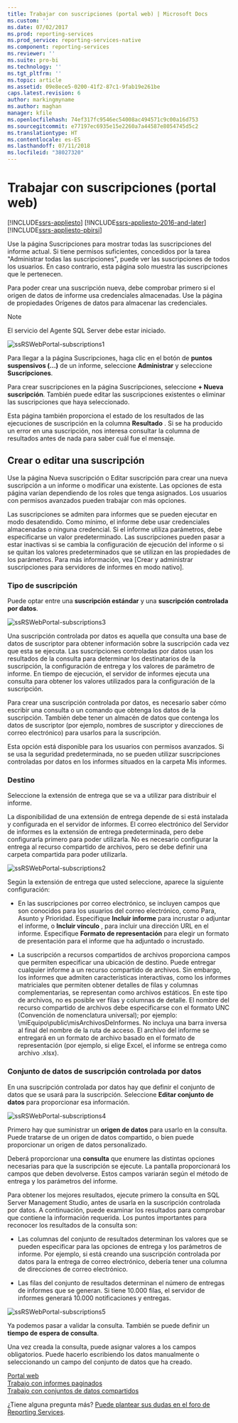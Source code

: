 ```yaml
---
title: Trabajar con suscripciones (portal web) | Microsoft Docs
ms.custom: ''
ms.date: 07/02/2017
ms.prod: reporting-services
ms.prod_service: reporting-services-native
ms.component: reporting-services
ms.reviewer: ''
ms.suite: pro-bi
ms.technology: ''
ms.tgt_pltfrm: ''
ms.topic: article
ms.assetid: 09e8ece5-0200-41f2-87c1-9fab19e261be
caps.latest.revision: 6
author: markingmyname
ms.author: maghan
manager: kfile
ms.openlocfilehash: 74ef317fc9546ec54008ac494571c9c00a16d753
ms.sourcegitcommit: e77197ec6935e15e2260a7a44587e8054745d5c2
ms.translationtype: HT
ms.contentlocale: es-ES
ms.lasthandoff: 07/11/2018
ms.locfileid: "38027320"
---
```

# <a name="working-with-subscriptions-web-portal"></a>Trabajar con suscripciones (portal web)

[!INCLUDE[ssrs-appliesto](../includes/ssrs-appliesto.md)] [!INCLUDE[ssrs-appliesto-2016-and-later](../includes/ssrs-appliesto-2016-and-later.md)] [!INCLUDE[ssrs-appliesto-pbirsi](../includes/ssrs-appliesto-pbirs.md)]

Use la página Suscripciones para mostrar todas las suscripciones del informe actual. Si tiene permisos suficientes, concedidos por la tarea "Administrar todas las suscripciones", puede ver las suscripciones de todos los usuarios. En caso contrario, esta página solo muestra las suscripciones que le pertenecen.  
  
Para poder crear una suscripción nueva, debe comprobar primero si el origen de datos de informe usa credenciales almacenadas. Use la página de propiedades Orígenes de datos para almacenar las credenciales.  
  
> [!NOTE]
> El servicio del Agente SQL Server debe estar iniciado.   
  
![ssRSWebPortal-subscriptions1](../reporting-services/media/ssrswebportal-subscriptions1.png)  
   
Para llegar a la página Suscripciones, haga clic en el botón de **puntos suspensivos (...)** de un informe, seleccione **Administrar** y seleccione **Suscripciones**.  
  
Para crear suscripciones en la página Suscripciones, seleccione **+ Nueva suscripción**. También puede editar las suscripciones existentes o eliminar las suscripciones que haya seleccionado.  
  
Esta página también proporciona el estado de los resultados de las ejecuciones de suscripción en la columna **Resultado** . Si se ha producido un error en una suscripción, nos interesa consultar la columna de resultados antes de nada para saber cuál fue el mensaje.  
  
## <a name="creating-or-editing-a-subscription"></a>Crear o editar una suscripción  
Use la página Nueva suscripción o Editar suscripción para crear una nueva suscripción a un informe o modificar una existente. Las opciones de esta página varían dependiendo de los roles que tenga asignados. Los usuarios con permisos avanzados pueden trabajar con más opciones.  
  
Las suscripciones se admiten para informes que se pueden ejecutar en modo desatendido. Como mínimo, el informe debe usar credenciales almacenadas o ninguna credencial. Si el informe utiliza parámetros, debe especificarse un valor predeterminado. Las suscripciones pueden pasar a estar inactivas si se cambia la configuración de ejecución del informe o si se quitan los valores predeterminados que se utilizan en las propiedades de los parámetros. Para más información, vea [Crear y administrar suscripciones para servidores de informes en modo nativo].  
  
### <a name="type-of-subscription"></a>Tipo de suscripción  
Puede optar entre una **suscripción estándar** y una **suscripción controlada por datos**.  
  
![ssRSWebPortal-subscriptions3](../reporting-services/media/ssrswebportal-subscriptions3.png)  
   
Una suscripción controlada por datos es aquella que consulta una base de datos de suscriptor para obtener información sobre la suscripción cada vez que esta se ejecuta. Las suscripciones controladas por datos usan los resultados de la consulta para determinar los destinatarios de la suscripción, la configuración de entrega y los valores de parámetro de informe. En tiempo de ejecución, el servidor de informes ejecuta una consulta para obtener los valores utilizados para la configuración de la suscripción.   
  
Para crear una suscripción controlada por datos, es necesario saber cómo escribir una consulta o un comando que obtenga los datos de la suscripción. También debe tener un almacén de datos que contenga los datos de suscriptor (por ejemplo, nombres de suscriptor y direcciones de correo electrónico) para usarlos para la suscripción.  
  
Esta opción está disponible para los usuarios con permisos avanzados. Si se usa la seguridad predeterminada, no se pueden utilizar suscripciones controladas por datos en los informes situados en la carpeta Mis informes.  
  
### <a name="destination"></a>Destino  
Seleccione la extensión de entrega que se va a utilizar para distribuir el informe.   
  
La disponibilidad de una extensión de entrega depende de si está instalada y configurada en el servidor de informes. El correo electrónico del Servidor de informes es la extensión de entrega predeterminada, pero debe configurarla primero para poder utilizarla. No es necesario configurar la entrega al recurso compartido de archivos, pero se debe definir una carpeta compartida para poder utilizarla.  
  
![ssRSWebPortal-subscriptions2](../reporting-services/media/ssrswebportal-subscriptions2.png)  
  
Según la extensión de entrega que usted seleccione, aparece la siguiente configuración:  
  
-   En las suscripciones por correo electrónico, se incluyen campos que son conocidos para los usuarios del correo electrónico, como Para, Asunto y Prioridad. Especifique **Incluir informe** para incrustar o adjuntar el informe, o **Incluir vínculo** , para incluir una dirección URL en el informe. Especifique **Formato de representación** para elegir un formato de presentación para el informe que ha adjuntado o incrustado.  
  
-   La suscripción a recursos compartidos de archivos proporciona campos que permiten especificar una ubicación de destino. Puede entregar cualquier informe a un recurso compartido de archivos. Sin embargo, los informes que admiten características interactivas, como los informes matriciales que permiten obtener detalles de filas y columnas complementarias, se representan como archivos estáticos. En este tipo de archivos, no es posible ver filas y columnas de detalle. El nombre del recurso compartido de archivos debe especificarse con el formato UNC (Convención de nomenclatura universal); por ejemplo: \miEquipo\public\misArchivosDeInformes. No incluya una barra inversa al final del nombre de la ruta de acceso. El archivo del informe se entregará en un formato de archivo basado en el formato de representación (por ejemplo, si elige Excel, el informe se entrega como archivo .xlsx).  
  
### <a name="data-driven-subscription-dataset"></a>Conjunto de datos de suscripción controlada por datos  
En una suscripción controlada por datos hay que definir el conjunto de datos que se usará para la suscripción. Seleccione **Editar conjunto de datos** para proporcionar esa información.  
  
![ssRSWebPortal-subscriptions4](../reporting-services/media/ssrswebportal-subscriptions4.png)  
  
Primero hay que suministrar un **origen de datos** para usarlo en la consulta. Puede tratarse de un origen de datos compartido, o bien puede proporcionar un origen de datos personalizado.  
  
Deberá proporcionar una **consulta** que enumere las distintas opciones necesarias para que la suscripción se ejecute. La pantalla proporcionará los campos que deben devolverse. Estos campos variarán según el método de entrega y los parámetros del informe.  
  
Para obtener los mejores resultados, ejecute primero la consulta en SQL Server Management Studio, antes de usarla en la suscripción controlada por datos. A continuación, puede examinar los resultados para comprobar que contiene la información requerida. Los puntos importantes para reconocer los resultados de la consulta son:  
  
-   Las columnas del conjunto de resultados determinan los valores que se pueden especificar para las opciones de entrega y los parámetros de informe. Por ejemplo, si está creando una suscripción controlada por datos para la entrega de correo electrónico, debería tener una columna de direcciones de correo electrónico.  
  
-   Las filas del conjunto de resultados determinan el número de entregas de informes que se generan. Si tiene 10.000 filas, el servidor de informes generará 10.000 notificaciones y entregas.  
  
![ssRSWebPortal-subscriptions5](../reporting-services/media/ssrswebportal-subscriptions5.png)  
  
Ya podemos pasar a validar la consulta. También se puede definir un **tiempo de espera de consulta**.  
  
Una vez creada la consulta, puede asignar valores a los campos obligatorios. Puede hacerlo escribiendo los datos manualmente o seleccionando un campo del conjunto de datos que ha creado.

[Portal web](../reporting-services/web-portal-ssrs-native-mode.md)  
[Trabajo con informes paginados](working-with-paginated-reports-web-portal.md)  
[Trabajo con conjuntos de datos compartidos](../reporting-services/work-with-shared-datasets-web-portal.md)

¿Tiene alguna pregunta más? [Puede plantear sus dudas en el foro de Reporting Services](http://go.microsoft.com/fwlink/?LinkId=620231).

